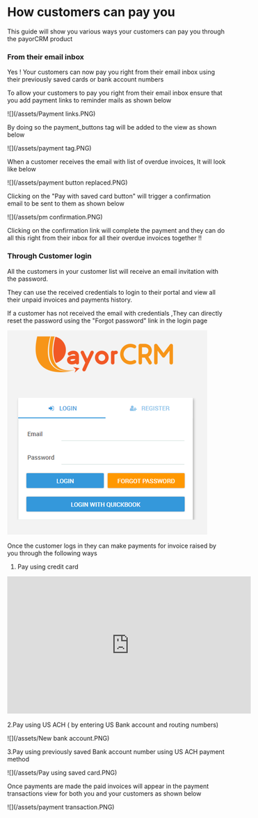# How customers can pay you

This guide will show you various ways your customers can pay you through the payorCRM product

### From their email inbox

Yes ! Your customers can now pay you right from their email inbox using their previously saved cards or bank account numbers

To allow your customers to pay you right from their email inbox ensure that you add payment links to reminder mails as shown below 

![](/assets/Payment links.PNG)

By doing so the payment_buttons tag will be added to the view as shown below

![](/assets/payment tag.PNG)

When a customer receives the email with list of overdue invoices, It will look like below

![](/assets/payment button replaced.PNG)

Clicking on the "Pay with saved card button" will trigger a confirmation email to be sent to them as shown below

![](/assets/pm confirmation.PNG)

Clicking on the confirmation link will complete the payment and they can do all this right from their inbox for all their overdue invoices together !!

### Through Customer login

All the customers in your customer list will receive an email invitation with the password.

They can use the received credentials to login to their portal and view all their unpaid invoices and payments history.

If a customer has not received the email with credentials ,They can directly reset the password using the "Forgot password" link in the login page

![](/assets/loginscreen.PNG)

Once the customer logs in they can make payments for invoice raised by you through the following ways

1. Pay using credit card

<iframe width="560" height="315" src="https://www.youtube.com/embed/uiaSF0WHc4Y" frameborder="0" allow="autoplay; encrypted-media" allowfullscreen></iframe>

2.Pay using US ACH \( by entering US Bank account and routing numbers\)

![](/assets/New bank account.PNG)

3.Pay using previously saved Bank account number using US ACH payment method

![](/assets/Pay using saved card.PNG)

Once payments are made the paid invoices will appear in the payment transactions view for both you and your customers as shown below

![](/assets/payment transaction.PNG)

